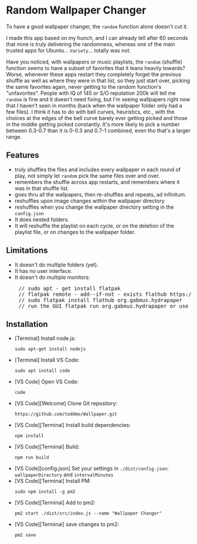 # Random Wallpaper Changer

To have a good wallpaper changer, the `random` function alone doesn't cut it.

I made this app based on my hunch, and I can already tell after 60 seconds that mine is truly delivering the randomness, whereas one of the main trusted apps for Ubuntu... `Variety`... totally was not. 

Have you noticed, with wallpapers or music playlists, the `random` (shuffle) function seems to have a subset of favorites that it leans heavily towards? Worse, whenever these apps restart they completely forget the previous shuffle as well as where they were in that list, so they just start over, picking the same favorites again, never getting to the random function's "unfavorites". People with IQ of 145 or S/O reputation 200k will tell me `random` is fine and it doesn't need fixing, but I'm seeing wallpapers right now that I haven't seen in months (back when the wallpaper folder only had a few files). I think it has to do with bell curves, heuristics, etc., with the choices at the edges of the bell curve barely ever getting picked and those in the middle getting picked constantly. It's more likely to pick a number between 0.3-0.7 than it is 0-0.3 and 0.7-1 combined, even tho that's a larger range.

## Features

 - truly shuffles the files and includes every wallpaper in each round of play, not simply let `random` pick the same files over and over.
 - remembers the shuffle across app restarts, and remembers where it was in that shuffle list.
 - goes thru all the wallpapers, then re-shuffles and repeats, ad infinitum.
 - reshuffles upon image changes within the wallpaper directory
 - reshuffles when you change the wallpaper directory setting in the `config.json`
 - It does nested folders. 
 - It will reshuffle the playlist on each cycle, or on the deletion of the playlist file, or on changes to the wallpaper folder. 

## Limitations

- It doesn't do multiple folders (yet). 
- It has no user interface. 
- It doesn't do multiple monitors:
<pre>
    // sudo apt - get install flatpak
    // flatpak remote - add--if-not - exists flathub https://flathub.org/repo/flathub.flatpakrepo
    // sudo flatpak install flathub org.gabmus.hydrapaper
    // run the GUI flatpak run org.gabmus.hydrapaper or use the CLI hydrapaper - c path_to_wallpaper1 path_to_wallpaper2 ...
</pre>

## Installation

 - [Terminal] Install node.js: 
    ```
    sudo apt-get install nodejs
    ```
 - [Terminal] Install VS Code:
    ```
    sudo apt install code
    ```
 - [VS Code] Open VS Code: 
    ```
    code
    ```
 - [VS Code][Welcome] Clone Git repository: 
    ```
    https://github.com/toddmo/Wallpaper.git
    ```
 - [VS Code][Terminal] Install build dependencies: 
    ```
    npm install
    ```
 - [VS Code][Terminal] Build: 
    ```
    npm run build
    ```
 - [VS Code][config.json] Set your settings in `./dist/config.json`: `wallpaperDirectory` and `intervalMinutes`
 - [VS Code][Terminal] Install PM: 
    ```
    sudo npm install -g pm2
    ```
 - [VS Code][Terminal] Add to pm2: 
    ```
    pm2 start ./dist/src/index.js --name "Wallpaper Changer"
    ```
 - [VS Code][Terminal] save changes to pm2: 
    ```
    pm2 save
    ```

